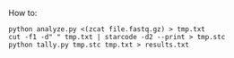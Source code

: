How to:

    python analyze.py <(zcat file.fastq.gz) > tmp.txt
    cut -f1 -d" " tmp.txt | starcode -d2 --print > tmp.stc
    python tally.py tmp.stc tmp.txt > results.txt
